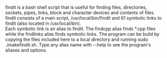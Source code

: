 findit is a bash shell script that is useful for finding files, directories, sockets, pipes, links, block and character devices and contents of files.
findit consists of a main script, /usr/local/bin/findit and 61 symbolic links to findit (also located in /usr/local/bin).  
Each symbolic link is an alias to findit.  The findcpp alias finds *.cpp files while the findlinks alias finds symbolic links.
The program can be build by copying the files included here to a local directory and running sudo ./makefindit.sh.  Type any
alias name with --help to see the program's aliases and options.
